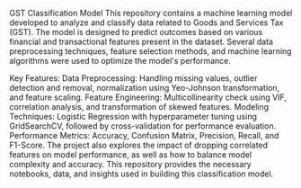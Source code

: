 
GST Classification Model
This repository contains a machine learning model developed to analyze and classify data related to Goods and Services Tax (GST). The model is designed to predict outcomes based on various financial and transactional features present in the dataset. Several data preprocessing techniques, feature selection methods, and machine learning algorithms were used to optimize the model's performance.

Key Features:
Data Preprocessing: Handling missing values, outlier detection and removal, normalization using Yeo-Johnson transformation, and feature scaling.
Feature Engineering: Multicollinearity check using VIF, correlation analysis, and transformation of skewed features.
Modeling Techniques: Logistic Regression with hyperparameter tuning using GridSearchCV, followed by cross-validation for performance evaluation.
Performance Metrics: Accuracy, Confusion Matrix, Precision, Recall, and F1-Score.
The project also explores the impact of dropping correlated features on model performance, as well as how to balance model complexity and accuracy. This repository provides the necessary notebooks, data, and insights used in building this classification model.
